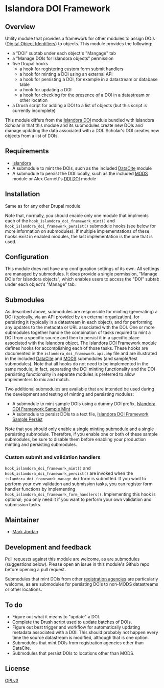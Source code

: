 # Islandora DOI Framework

## Overview

Utility module that provides a framework for other modules to assign DOIs ([Digital Object Identifiers](https://en.wikipedia.org/wiki/Digital_object_identifier)) to objects. This module provides the following:

* a "DOI" subtab under each object's "Mangage" tab
* a "Manage DOIs for Islandora objects" permission
* five Drupal hooks
  * a hook for registering custom form submit handlers
  * a hook for minting a DOI using an external API
  * a hook for persisting a DOI, for example in a datastream or database table
  * a hook for updating a DOI
  * a hook for checking for the presence of a DOI in a datastream or other location
* a Drush script for adding a DOI to a list of objects (but this script is currently incomplete)

This module differs from the [Islandora DOI](https://github.com/Islandora/islandora_scholar/tree/7.x/modules/doi) module bundled with Islandora Scholar in that this module and its submodules create new DOIs and manage updating the data associated with a DOI. Scholar's DOI creates new objects from a list of DOIs.

## Requirements

* [Islandora](https://github.com/Islandora/islandora)
* A submodule to mint the DOIs, such as the included [DataCite](modules/islandora_doi_datacite) module
* A submodule to persist the DOI locally, such as the included [MODS](modules/islandora_doi_mods) module or Alex Garnett's [DDI DOI](modules/islandora_doi_ddi) module

## Installation

Same as for any other Drupal module.

Note that, normally, you should enable only one module that implments each of the `hook_islandora_doi_framework_mint()` and `hook_islandora_doi_framework_persist()` submodule hooks (see below for more information on submodules). If multiple implememtations of these hooks exist in enabled modules, the last implementation is the one that is used.

## Configuration

This module does not have any configuration settings of its own. All settings are managed by submodules. It does provide a single permission, "Manage DOIs for Islandora objects", which enables users to access the "DOI" subtab under each object's "Manage" tab.

## Submodules

As described above, submodules are responsible for minting (generating) a DOI (typically, via an API provided by an external organization), for persisting it (typically in a datastream in each object), and for performing any updates to the metadata or URL associated with the DOI. One or more submodules together handle the combination of tasks required to mint a DOI from a specific source and then to persist it in a specific place associated with the Islandora object. The Islandora DOI Framework module defines hooks for accomplishing each of those tasks. These hooks are documented in the `islandora_doi_framework.api.php` file and are illustrated in the included [DataCite](modules/islandora_doi_datacite) and [MODS](modules/islandora_doi_mods) submodules (and sample/test submodules). Note that all hooks do not need to be implemented in the same module; in fact, separating the DOI minting functionality and the DOI persisting functionality in separate modules is preferred to allow implementers to mix and match.

Two additional submodules are available that are intended be used during the development and testing of minting and persisting modules:

* A submodule to mint sample DOIs using a dummy DOI prefix, [Islandora DOI Framework Sample Mint](modules/islandora_doi_framework_sample_mint)
* A submodule to persist DOIs to a text file, [Islandora DOI Framework Sample Persist](modules/islandora_doi_framework_sample_persist)

Note that you should only enable a single minting submodule and a single persisting submodule. Therefore, if you enable one or both of these sample submodules, be sure to disable them before enabling your production minting and persisting submodules.

### Custom submit and validation handlers

`hook_islandora_doi_framework_mint()` and `hook_islandora_doi_framework_persist()` are invoked when the `islandora_doi_framework_manage_doi` form is submitted. If you want to perform your own validation and submission tasks, you can register form handler functions by implementing `hook_islandora_doi_framework_form_handlers()`. Implementing this hook is optional; you only need it if you want to perform your own validation and submission tasks.

## Maintainer

* [Mark Jordan](https://github.com/mjordan)

## Development and feedback

Pull requests against this module are welcome, as are submodules (suggestions below). Please open an issue in this module's Github repo before opening a pull request.

Submodules that mint DOIs from other [registration agencies](http://www.doi.org/registration_agencies.html) are particularly welcome, as are submodules for persisting DOIs to non-MODS datastreams or other locations.

## To do

* Figure out what it means to "update" a DOI.
* Complete the Drush script used to update batches of DOIs.
* Figure out best trigger and workflow for automatically updating metadata associated with a DOI. This should probably not happen every time the source datastream is modified, although that is one option.
* Submodules that mint DOIs from registration agencies other than DataCite.
* Submodules that persist DOIs to locations other than MODS.

## License

 [GPLv3](http://www.gnu.org/licenses/gpl-3.0.txt)

